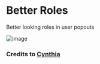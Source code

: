 # Better Roles 
Better looking roles in user popouts 

![image](https://user-images.githubusercontent.com/73035923/113759374-fe68fa00-96e2-11eb-8512-38e2cd6330d0.png)

### Credits to [Cynthia](https://github.com/cyyynthia)
